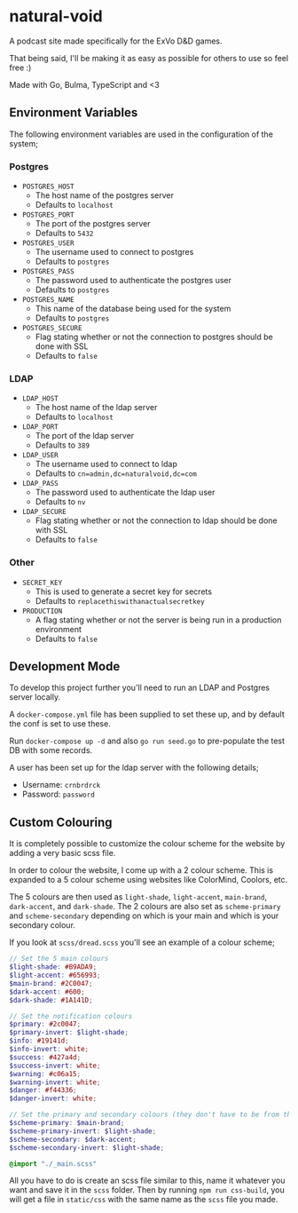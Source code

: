 # natural-void
A podcast site made specifically for the ExVo D&amp;D games.

That being said, I'll be making it as easy as possible for others to use so feel free :)

Made with Go, Bulma, TypeScript and &lt;3

## Environment Variables
The following environment variables are used in the configuration of the system;

### Postgres
- `POSTGRES_HOST`
    - The host name of the postgres server
    - Defaults to `localhost`
- `POSTGRES_PORT`
    - The port of the postgres server
    - Defaults to `5432`
- `POSTGRES_USER`
    - The username used to connect to postgres
    - Defaults to `postgres`
- `POSTGRES_PASS`
    - The password used to authenticate the postgres user
    - Defaults to `postgres`
- `POSTGRES_NAME`
    - This name of the database being used for the system
    - Defaults to `postgres`
- `POSTGRES_SECURE`
    - Flag stating whether or not the connection to postgres should be done with SSL
    - Defaults to `false`

### LDAP
- `LDAP_HOST`
    - The host name of the ldap server
    - Defaults to `localhost`
- `LDAP_PORT`
    - The port of the ldap server
    - Defaults to `389`
- `LDAP_USER`
    - The username used to connect to ldap
    - Defaults to `cn=admin,dc=naturalvoid,dc=com`
- `LDAP_PASS`
    - The password used to authenticate the ldap user
    - Defaults to `nv`
- `LDAP_SECURE`
    - Flag stating whether or not the connection to ldap should be done with SSL
    - Defaults to `false`

### Other
- `SECRET_KEY`
    - This is used to generate a secret key for secrets
    - Defaults to `replacethiswithanactualsecretkey`
- `PRODUCTION`
    - A flag stating whether or not the server is being run in a production environment
    - Defaults to `false`

## Development Mode
To develop this project further you'll need to run an LDAP and Postgres server locally.

A `docker-compose.yml` file has been supplied to set these up, and by default the conf is set to use these.

Run `docker-compose up -d` and also `go run seed.go` to pre-populate the test DB with some records.

A user has been set up for the ldap server with the following details;

- Username: `crnbrdrck`
- Password: `password`

## Custom Colouring
It is completely possible to customize the colour scheme for the website by adding a very basic scss file.

In order to colour the website, I come up with a 2 colour scheme.
This is expanded to a 5 colour scheme using websites like ColorMind, Coolors, etc.

The 5 colours are then used as `light-shade`, `light-accent`, `main-brand`, `dark-accent`, and `dark-shade`.
The 2 colours are also set as `scheme-primary` and `scheme-secondary` depending on which is your main and which is your secondary colour.

If you look at `scss/dread.scss` you'll see an example of a colour scheme;

```scss
// Set the 5 main colours
$light-shade: #B9ADA9;
$light-accent: #656993;
$main-brand: #2C0047;
$dark-accent: #600;
$dark-shade: #1A141D;

// Set the notification colours
$primary: #2c0047;
$primary-invert: $light-shade;
$info: #19141d;
$info-invert: white;
$success: #427a4d;
$success-invert: white;
$warning: #c06a15;
$warning-invert: white;
$danger: #f44336;
$danger-invert: white;

// Set the primary and secondary colours (they don't have to be from the ones defined above)
$scheme-primary: $main-brand;
$scheme-primary-invert: $light-shade;
$scheme-secondary: $dark-accent;
$scheme-secondary-invert: $light-shade;

@import "./_main.scss"
```

All you have to do is create an scss file similar to this, name it whatever you want and save it in the `scss` folder.
Then by running `npm run css-build`, you will get a file in `static/css` with the same name as the `scss` file you made.
